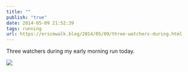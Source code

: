 ```yaml
---
title: ""
publish: "true"
date: 2014-05-09 21:52:39
tags: running
url: https://ericmwalk.blog/2014/05/09/three-watchers-during.html
---
```


Three watchers during my early morning run today.

![](https://ericmwalk.blog/uploads/2022/519868fb5e.jpg)